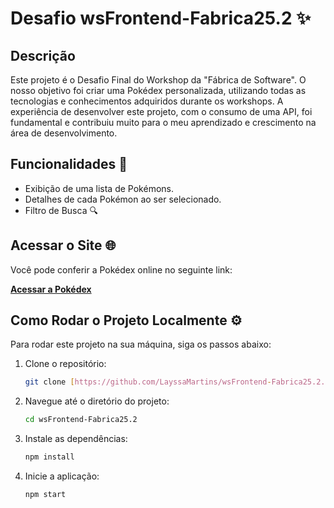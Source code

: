 # Desafio wsFrontend-Fabrica25.2 ✨

## Descrição 
Este projeto é o Desafio Final do Workshop da "Fábrica de Software". O nosso objetivo foi criar uma Pokédex personalizada, utilizando todas as tecnologias e conhecimentos adquiridos durante os workshops. A experiência de desenvolver este projeto, com o consumo de uma API, foi fundamental e contribuiu muito para o meu aprendizado e crescimento na área de desenvolvimento.

## Funcionalidades 🚀
* Exibição de uma lista de Pokémons.
* Detalhes de cada Pokémon ao ser selecionado.
* Filtro de Busca 🔍

## Acessar o Site 🌐
Você pode conferir a Pokédex online no seguinte link:

[**Acessar a Pokédex**](https://pokedex-frontend-fabrica25-2.vercel.app/)

## Como Rodar o Projeto Localmente ⚙️
Para rodar este projeto na sua máquina, siga os passos abaixo:

1.  Clone o repositório:
    ```bash
    git clone [https://github.com/LayssaMartins/wsFrontend-Fabrica25.2.git](https://github.com/LayssaMartins/wsFrontend-Fabrica25.2.git)
    ```
2.  Navegue até o diretório do projeto:
    ```bash
    cd wsFrontend-Fabrica25.2
    ```
3.  Instale as dependências:
    ```bash
    npm install
    ```
4.  Inicie a aplicação:
    ```bash
    npm start
    ```

